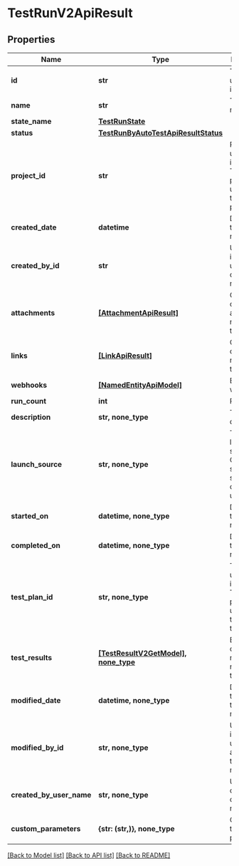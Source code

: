 # TestRunV2ApiResult


## Properties
Name | Type | Description | Notes
------------ | ------------- | ------------- | -------------
**id** | **str** | Test run unique identifier | 
**name** | **str** | Test run name | 
**state_name** | [**TestRunState**](TestRunState.md) |  | 
**status** | [**TestRunByAutoTestApiResultStatus**](TestRunByAutoTestApiResultStatus.md) |  | 
**project_id** | **str** | Project unique identifier              This property is used to link test run with project. | 
**created_date** | **datetime** | Date and time of test run creation | 
**created_by_id** | **str** | Unique identifier of user who created test run | 
**attachments** | [**[AttachmentApiResult]**](AttachmentApiResult.md) | Collection of attachments related to the test run | 
**links** | [**[LinkApiResult]**](LinkApiResult.md) | Collection of links related to the test run | 
**webhooks** | [**[NamedEntityApiModel]**](NamedEntityApiModel.md) | Enabled webhooks | 
**run_count** | **int** | Run count | 
**description** | **str, none_type** | Test run description | [optional] 
**launch_source** | **str, none_type** | Test run launch source              Once launch source is specified it cannot be updated. | [optional] 
**started_on** | **datetime, none_type** | Date and time of test run start | [optional] 
**completed_on** | **datetime, none_type** | Date and time of test run end | [optional] 
**test_plan_id** | **str, none_type** | Test plan unique identifier              This property is used to link test run with test plan. | [optional] 
**test_results** | [**[TestResultV2GetModel], none_type**](TestResultV2GetModel.md) | Enumeration of test results related to test run | [optional] 
**modified_date** | **datetime, none_type** | Date and time of last test run  modification | [optional] 
**modified_by_id** | **str, none_type** | Unique identifier of user who applied last test run  modification | [optional] 
**created_by_user_name** | **str, none_type** | Username of user who created test run | [optional] 
**custom_parameters** | **{str: (str,)}, none_type** | Customers test run parameters | [optional] 

[[Back to Model list]](../README.md#documentation-for-models) [[Back to API list]](../README.md#documentation-for-api-endpoints) [[Back to README]](../README.md)


